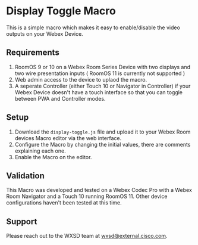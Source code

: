 # Display Toggle Macro
This is a simple macro which makes it easy to enable/disable the video outputs on your Webex Device.


## Requirements

1. RoomOS 9 or 10 on a Webex Room Series Device with two displays and two wire presentation inputs ( RoomOS 11 is currently not supported )
2. Web admin access to the device to uplaod the macro.
4. A seperate Controller (either Touch 10 or Navigator in Controller) if your Webex Device doesn't have a touch interface so that you can toggle between PWA and Controller modes.


## Setup

1. Download the ``display-toggle.js`` file and upload it to your Webex Room devices Macro editor via the web interface.
2. Configure the Macro by changing the initial values, there are comments explaining each one.
3. Enable the Macro on the editor.


## Validation
This Macro was developed and tested on a Webex Codec Pro with a Webex Room Navigator and a Touch 10 running RoomOS 11. Other device configurations haven't been tested at this time.

## Support

Please reach out to the WXSD team at [wxsd@external.cisco.com](mailto:wxsd@external.cisco.com?subject=display-toggle-macro).
